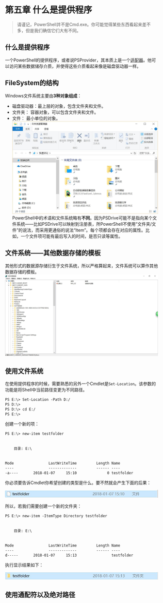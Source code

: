 # 第五章 什么是提供程序
> 请谨记，PowerShell并不是Cmd.exe。你可能觉得某些东西看起来差不多，但是我们确信它们大有不同。

## 什么是提供程序
一个PowerShell的提供程序，或者说PSProvider，其本质上是一个[适配器](https://baike.baidu.com/item/%E9%80%82%E9%85%8D%E5%99%A8)。他可以访问某些数据储存介质，并使得这些介质看起来像是磁盘驱动器一样。
## FileSystem的结构
Windows文件系统主要由**3种对象组成**：
+ 磁盘驱动器：最上层的对象，包含文件夹和文件。
+ 文件夹： 容器对象，可以包含文件夹和文件。
+ 文件： 最小单位的对象。
![Windows资源管理器](https://github.com/poetlife/LearnPowershell/blob/master/pics/5_1.jpg)
PowerShell中的术语和文件系统略有**不同**。因为PSDrive可能不是指向某个文件系统——比如PSDrive可以映射到注册表，所PowerShell不使用“文件夹/文件”的说法，而采用更通俗的说法“Item”。每个项都会存在对应的属性。比如，一个文件项可能有最后写入的时间，是否只读等属性。
## 文件系统——其他数据存储的模板
其他形式的数据源存储衍生于文件系统，所以严格算起来，文件系统可以算作其他数据存储的模板。
![Windows注册表结构](https://github.com/poetlife/LearnPowershell/blob/master/pics/5_2.jpg)
## 使用文件系统
在使用提供程序的时候，需要熟悉的另外一个Cmdlet是`Set-Location`。该参数的功能是将Shell中当前路径变更为不同路径。
```
PS E:\> Set-Location -Path D:/
PS D:\>
PS D:\> cd E:/
PS E:\>
```
创建一个新的项：
```
PS E:\> new-item testfolder


    目录: E:\


Mode                LastWriteTime         Length Name
----                -------------         ------ ----
-a----       2018-01-07     15:10              0 testfolder
```
你必须要告诉Cmdlet你希望创建的类型是什么。要不然就会产生下面的后果：

![后果](https://github.com/poetlife/LearnPowershell/blob/master/pics/5_3.jpg)

所以，若我们需要创建一个新的文件夹：
```
PS E:\> new-item -ItemType Directory testfolder


    目录: E:\


Mode                LastWriteTime         Length Name
----                -------------         ------ ----
d-----       2018-01-07     15:13                testfolder
```
执行显示结果如下：

![后果2](https://github.com/poetlife/LearnPowershell/blob/master/pics/5_4.jpg)

## 使用通配符以及绝对路径
